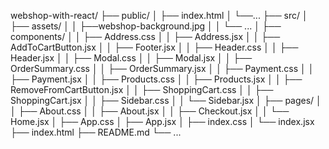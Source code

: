 webshop-with-react/
├── public/
│   ├── index.html
│   └──...
├── src/
│   ├── assets/
│   │   ├──webshop-background.jpg
│   │   └── ...
│   ├── components/
│   │   ├── Address.css
│   │   ├── Address.jsx
│   │   ├── AddToCartButton.jsx
│   │   ├── Footer.jsx
│   │   ├── Header.css
│   │   ├── Header.jsx
│   │   ├── Modal.css
│   │   ├── Modal.jsx
│   │   ├── OrderSummary.css
│   │   ├── OrderSummary.jsx
│   │   ├── Payment.css
│   │   ├── Payment.jsx
│   │   ├── Products.css
│   │   ├── Products.jsx
│   │   ├── RemoveFromCartButton.jsx
│   │   ├── ShoppingCart.css
│   │   ├── ShoppingCart.jsx
│   │   ├── Sidebar.css
│   │   └── Sidebar.jsx
│   ├── pages/
│   │   ├── About.css
│   │   ├── About.jsx
│   │   ├── Checkout.jsx
│   │   └── Home.jsx
│   ├── App.css
│   ├── App.jsx
│   ├── index.css
│   └── index.jsx
├── index.html
├── README.md
└── ...